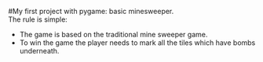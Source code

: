 #My first project with pygame: basic minesweeper.  
  The rule is simple:  
  * The game is based on the traditional mine sweeper game.  
  * To win the game the player needs to mark all the tiles which have bombs underneath.
